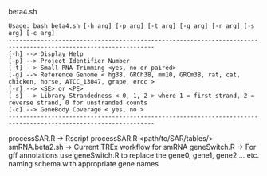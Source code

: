 beta4.sh  

```
Usage: bash beta4.sh [-h arg] [-p arg] [-t arg] [-g arg] [-r arg] [-s arg] [-c arg] 
---------------------------------------------------------------------------------------------------------------
[-h] --> Display Help
[-p] --> Project Identifier Number
[-t] --> Small RNA Trimming <yes, no or paired>
[-g] --> Reference Genome < hg38, GRCh38, mm10, GRCm38, rat, cat, chicken, horse, ATCC_13047, grape, ercc >
[-r] --> <SE> or <PE> 
[-s] --> Library Strandedness < 0, 1, 2 > where 1 = first strand, 2 = reverse strand, 0 for unstranded counts 
[-c] --> GeneBody Coverage < yes, no > 
---------------------------------------------------------------------------------------------------------------
```



processSAR.R  -> Rscript processSAR.R <path/to/SAR/tables/> 
smRNA.beta2.sh -> Current TREx workflow for smRNA 
geneSwitch.R  -> For gff annotations use geneSwitch.R to replace the gene0, gene1, gene2 ... etc. 
naming schema with appropriate gene names
